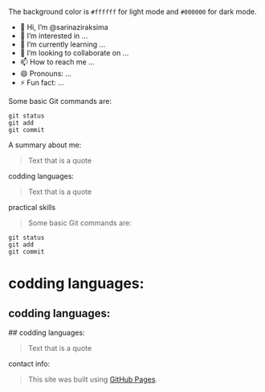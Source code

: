 
The background color is `#ffffff` for light mode and `#000000` for dark mode.

- 👋 Hi, I’m @sarinaziraksima
- 👀 I’m interested in ...
- 🌱 I’m currently learning ...
- 💞️ I’m looking to collaborate on ...
- 📫 How to reach me ...
- 😄 Pronouns: ...
- ⚡ Fun fact: ...



<!-- TO DO: add more details about me later -->
Some basic Git commands are:
```
git status
git add
git commit
```
A summary about me:

> Text that is a quote

codding languages:

> Text that is a quote


practical skills
> Some basic Git commands are:
  ```
  git status
  git add
  git commit
  ```

<h1>codding languages:</h1>
<h2>codding languages:</h2>
## codding languages:</h3>

> Text that is a quote






contact info:

> This site was built using [GitHub Pages](https://pages.github.com/).

<!---

--->
